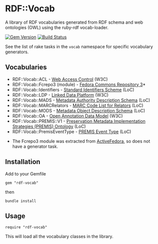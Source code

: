 RDF::Vocab
==========

A library of RDF vocabularies generated from RDF schema and web ontologies (OWL) using the ruby-rdf vocab-loader.

[![Gem Version](https://badge.fury.io/rb/rdf-vocab.svg)](http://badge.fury.io/rb/rdf-vocab)
[![Build Status](https://travis-ci.org/projecthydra-labs/rdf-vocab.svg?branch=master)](https://travis-ci.org/projecthydra-labs/rdf-vocab)

See the list of rake tasks in the `vocab` namespace for specific vocabulary generators.

## Vocabularies

- RDF::Vocab::ACL - [Web Access Control](http://www.w3.org/wiki/WebAccessControl) (W3C)
- RDF::Vocab::Fcrepo3 (module) - [Fedora Commons Repository 3](https://github.com/fcrepo3)*
- RDF::Vocab::Identifiers - [Standard Identifiers Scheme](http://id.loc.gov/vocabulary/identifiers.html) (LoC)
- RDF::Vocab::LDP - [Linked Data Platform](http://www.w3.org/TR/ldp/) (W3C)
- RDF::Vocab::MADS - [Metadata Authority Description Schema](http://www.loc.gov/standards/mads/) (LoC) 
- RDF::Vocab::MARCRelators - [MARC Code List for Relators](http://id.loc.gov/vocabulary/relators.html) (LoC)
- RDF::Vocab::MODS - [Metadata Object Description Schema](http://www.loc.gov/standards/mods/) (LoC)
- RDF::Vocab::OA - [Open Annotation Data Model](http://www.w3.org/ns/oa) (W3C)
- RDF::Vocab::PREMIS::V1 - [Preservation Metadata Implementation Strategies (PREMIS) Ontology](http://id.loc.gov/ontologies/premis.html) (LoC)
- RDF::Vocab::PremisEventType - [PREMIS Event Type](http://id.loc.gov/vocabulary/preservation/eventType.html) (LoC)

* The Fcrepo3 module was extracted from [ActiveFedora](https://github.com/projecthydra/active_fedora), so does not have a generator task.

## Installation

Add to your Gemfile

    gem "rdf-vocab"

then

    bundle install
    
## Usage

    require "rdf-vocab"
    
This will load all the vocabulary classes in the library.
